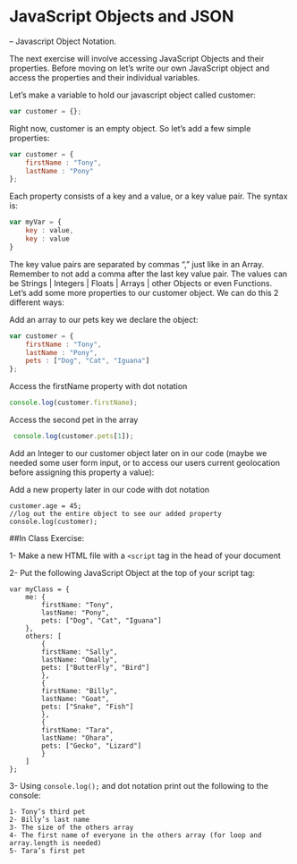 # JavaScript Objects and JSON

– Javascript Object Notation.

The next exercise will involve accessing JavaScript Objects and their properties. Before moving on let’s write our own JavaScript object and access the properties and their individual variables.

Let’s make a variable to hold our javascript object called customer:
```javascript
var customer = {};
```

Right now, customer is an empty object. So let’s add a few simple properties:
```javascript
var customer = {
	firstName : "Tony",
	lastName : "Pony"
};
```
Each property consists of a key and a value, or a key value pair. The syntax is:
```javascript
var myVar = {
	key : value,
	key : value
}
```
The key value pairs are separated by commas “,” just like in an Array. Remember to not add a comma after the last key value pair. The values can be Strings | Integers | Floats | Arrays | other Objects or even Functions. Let’s add some more properties to our customer object. We can do this 2 different ways:

Add an array to our pets key we declare the object:
```javascript
var customer = {
	firstName : "Tony",
	lastName : "Pony",
	pets : ["Dog", "Cat", "Iguana"]
};
```

Access the firstName property with dot notation
```javascript
console.log(customer.firstName);
```
Access the second pet in the array
```javascript
 console.log(customer.pets[1]);
```

Add an Integer to our customer object later on in our code (maybe we needed some user form input, or to access our users current geolocation before assigning this property a value):

Add a new property later in our code with dot notation
```
customer.age = 45;
//log out the entire object to see our added property
console.log(customer);
```

##In Class Exercise:

1- Make a new HTML file with a `<script` tag in the head of your document

2- Put the following JavaScript Object at the top of your script tag:

```
var myClass = { 
	me: {
		firstName: "Tony",
		lastName: "Pony",
		pets: ["Dog", "Cat", "Iguana"]
	},
	others: [
		{
		firstName: "Sally",
		lastName: "Omally",
		pets: ["ButterFly", "Bird"]
		},
		{
		firstName: "Billy",
		lastName: "Goat",
		pets: ["Snake", "Fish"]
		},
		{
		firstName: "Tara",
		lastName: "Ohara",
		pets: ["Gecko", "Lizard"]
		}
	]
};
```

3- Using `console.log();` and dot notation print out the following to the console:

	1- Tony’s third pet
	2- Billy’s last name
	3- The size of the others array
	4- The first name of everyone in the others array (for loop and array.length is needed)
	5- Tara’s first pet